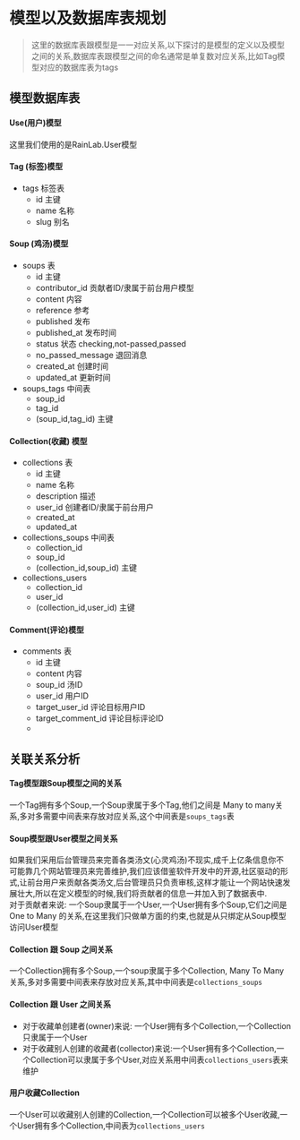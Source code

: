 # 模型以及数据库表规划

> 这里的数据库表跟模型是一一对应关系,以下探讨的是模型的定义以及模型之间的关系,数据库表跟模型之间的命名通常是单复数对应关系,比如Tag模型对应的数据库表为tags

## 模型数据库表

#### Use(用户)模型
这里我们使用的是RainLab.User模型

#### Tag (标签)模型
+ tags 标签表
    - id 主键
    - name 名称
    - slug 别名
    
#### Soup (鸡汤)模型
+ soups 表
    - id 主键
    - contributor_id 贡献者ID/隶属于前台用户模型
    - content 内容
    - reference 参考
    - published 发布
    - published_at 发布时间
    - status 状态 checking,not-passed,passed
    - no_passed_message 退回消息
    - created_at 创建时间
    - updated_at 更新时间
+ soups_tags 中间表
    - soup_id
    - tag_id
    - (soup_id,tag_id) 主键 

#### Collection(收藏) 模型
+ collections 表
    - id 主键
    - name 名称
    - description 描述
    - user_id 创建者ID/隶属于前台用户
    - created_at
    - updated_at
+ collections_soups 中间表
    - collection_id
    - soup_id
    - (collection_id,soup_id) 主键
+ collections_users
    - collection_id
    - user_id
    - (collection_id,user_id) 主键    

#### Comment(评论)模型
+ comments 表
    - id 主键
    - content 内容
    - soup_id 汤ID
    - user_id 用户ID
    - target_user_id 评论目标用户ID
    - target_comment_id 评论目标评论ID
    - 

## 关联关系分析
    
#### Tag模型跟Soup模型之间的关系
一个Tag拥有多个Soup,一个Soup隶属于多个Tag,他们之间是 Many to many关系,多对多需要中间表来存放对应关系,这个中间表是`soups_tags`表

#### Soup模型跟User模型之间关系
如果我们采用后台管理员来完善各类汤文(心灵鸡汤)不现实,成千上亿条信息你不可能靠几个网站管理员来完善维护,我们应该借鉴软件开发中的开源,社区驱动的形式,让前台用户来贡献各类汤文,后台管理员只负责审核,这样才能让一个网站快速发展壮大,所以在定义模型的时候,我们将贡献者的信息一并加入到了数据表中.  
对于贡献者来说: 一个Soup隶属于一个User,一个User拥有多个Soup,它们之间是 One to Many 的关系,在这里我们只做单方面的约束,也就是从只绑定从Soup模型访问User模型

#### Collection 跟 Soup 之间关系
一个Collection拥有多个Soup,一个soup隶属于多个Collection, Many To Many 关系,多对多需要中间表来存放对应关系,其中中间表是`collections_soups`

#### Collection 跟 User 之间关系
+ 对于收藏单创建者(owner)来说: 一个User拥有多个Collection,一个Collection只隶属于一个User
+ 对于收藏别人创建的收藏者(collector)来说:一个User拥有多个Collection,一个Collection可以隶属于多个User,对应关系用中间表`collections_users`表来维护

#### 用户收藏Collection
一个User可以收藏别人创建的Collection,一个Collection可以被多个User收藏,一个User拥有多个Collection,中间表为`collections_users`

